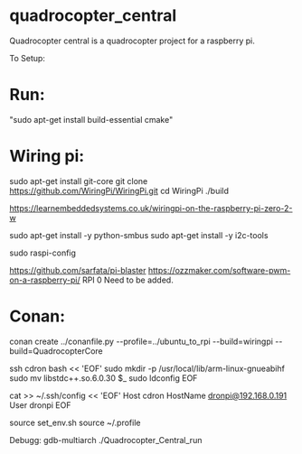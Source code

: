 # quadrocopter_central


Quadrocopter central is a quadrocopter project for a raspberry pi.
 
To Setup:

# Run:
"sudo apt-get install build-essential cmake" 

# Wiring pi:
sudo apt-get install git-core
git clone https://github.com/WiringPi/WiringPi.git
cd WiringPi
./build

https://learnembeddedsystems.co.uk/wiringpi-on-the-raspberry-pi-zero-2-w



sudo apt-get install -y python-smbus
sudo apt-get install -y i2c-tools


sudo raspi-config

https://github.com/sarfata/pi-blaster
https://ozzmaker.com/software-pwm-on-a-raspberry-pi/
RPI 0 Need to be added.


# Conan:
conan create ../conanfile.py --profile=../ubuntu_to_rpi --build=wiringpi --build=QuadrocopterCore


ssh cdron bash << 'EOF'
    sudo mkdir -p /usr/local/lib/arm-linux-gnueabihf
    sudo mv libstdc++.so.6.0.30 $_
    sudo ldconfig
EOF

cat >> ~/.ssh/config << 'EOF'
Host cdron
    HostName dronpi@192.168.0.191
    User dronpi
EOF

source set_env.sh 
source ~/.profile


Debugg: gdb-multiarch ./Quadrocopter_Central_run